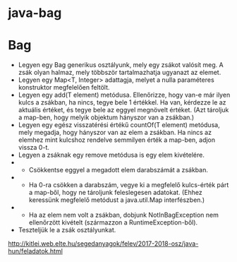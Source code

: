 # java-bag
# Bag
- Legyen egy Bag<T> generikus osztályunk, mely egy zsákot valósít meg. A zsák olyan halmaz, mely többször tartalmazhatja ugyanazt az elemet.
- Legyen egy Map<T, Integer> adattagja, melyet a nulla paraméteres konstruktor megfelelően feltölt.
- Legyen egy add(T element) metódusa. Ellenőrizze, hogy van-e már ilyen kulcs a zsákban, ha nincs, tegye bele 1 értékkel. Ha van, kérdezze le az aktuális értéket, és tegye bele az eggyel megnövelt értéket. (Azt tároljuk a  map-ben, hogy melyik objektum hányszor van a zsákban.)
- Legyen egy egész visszatérési értékű countOf(T element) metódusa, mely megadja, hogy hányszor van az elem a zsákban. Ha nincs az elemhez mint kulcshoz rendelve semmilyen érték a map-ben, adjon vissza 0-t.
- Legyen a zsáknak egy remove metódusa is egy elem kivételére.
- - Csökkentse eggyel a megadott elem darabszámát a zsákban.
- - Ha 0-ra csökken a darabszám, vegye ki a megfelelő kulcs-érték párt a map-ből, hogy ne tároljunk feleslegesen adatokat. (Ehhez keressünk megfelelő metódust a java.util.Map interfészben.)
- - Ha az elem nem volt a zsákban, dobjunk NotInBagException nem ellenőrzött kivételt (származzon a RuntimeException-ből).
- Teszteljük le a zsák osztályunkat.

http://kitlei.web.elte.hu/segedanyagok/felev/2017-2018-osz/java-hun/feladatok.html
